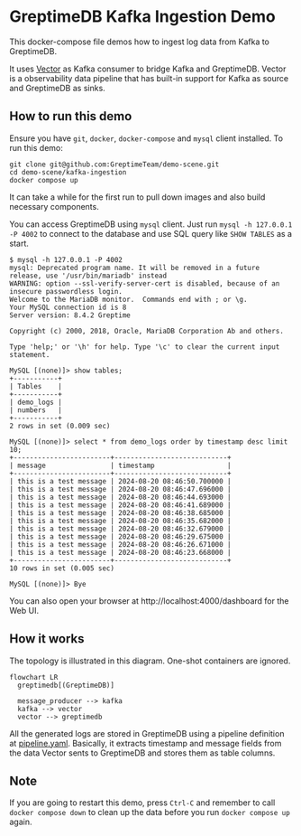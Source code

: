 # GreptimeDB Kafka Ingestion Demo

This docker-compose file demos how to ingest log data from Kafka to GreptimeDB.

It uses [Vector](https://vector.dev) as Kafka consumer to bridge Kafka and
GreptimeDB. Vector is a observability data pipeline that has built-in support
for Kafka as source and GreptimeDB as sinks.

## How to run this demo

Ensure you have `git`, `docker`, `docker-compose` and `mysql` client
installed. To run this demo:

```shell
git clone git@github.com:GreptimeTeam/demo-scene.git
cd demo-scene/kafka-ingestion
docker compose up
```

It can take a while for the first run to pull down images and also build
necessary components.

You can access GreptimeDB using `mysql` client. Just run `mysql -h 127.0.0.1 -P
4002` to connect to the database and use SQL query like `SHOW TABLES` as a
start.

```
$ mysql -h 127.0.0.1 -P 4002
mysql: Deprecated program name. It will be removed in a future release, use '/usr/bin/mariadb' instead
WARNING: option --ssl-verify-server-cert is disabled, because of an insecure passwordless login.
Welcome to the MariaDB monitor.  Commands end with ; or \g.
Your MySQL connection id is 8
Server version: 8.4.2 Greptime

Copyright (c) 2000, 2018, Oracle, MariaDB Corporation Ab and others.

Type 'help;' or '\h' for help. Type '\c' to clear the current input statement.

MySQL [(none)]> show tables;
+-----------+
| Tables    |
+-----------+
| demo_logs |
| numbers   |
+-----------+
2 rows in set (0.009 sec)

MySQL [(none)]> select * from demo_logs order by timestamp desc limit 10;
+------------------------+----------------------------+
| message                | timestamp                  |
+------------------------+----------------------------+
| this is a test message | 2024-08-20 08:46:50.700000 |
| this is a test message | 2024-08-20 08:46:47.696000 |
| this is a test message | 2024-08-20 08:46:44.693000 |
| this is a test message | 2024-08-20 08:46:41.689000 |
| this is a test message | 2024-08-20 08:46:38.685000 |
| this is a test message | 2024-08-20 08:46:35.682000 |
| this is a test message | 2024-08-20 08:46:32.679000 |
| this is a test message | 2024-08-20 08:46:29.675000 |
| this is a test message | 2024-08-20 08:46:26.671000 |
| this is a test message | 2024-08-20 08:46:23.668000 |
+------------------------+----------------------------+
10 rows in set (0.005 sec)

MySQL [(none)]> Bye
```

You can also open your browser at http://localhost:4000/dashboard for the Web UI.

## How it works

The topology is illustrated in this diagram. One-shot containers are ignored.

```mermaid
flowchart LR
  greptimedb[(GreptimeDB)]

  message_producer --> kafka
  kafka --> vector
  vector --> greptimedb
```

All the generated logs are stored in GreptimeDB using a pipeline definition at
[pipeline.yaml](./config_data/pipeline.yaml). Basically, it extracts timestamp
and message fields from the data Vector sents to GreptimeDB and stores them as
table columns.

## Note

If you are going to restart this demo, press `Ctrl-C` and remember to call
`docker compose down` to clean up the data before you run `docker compose up`
again.
